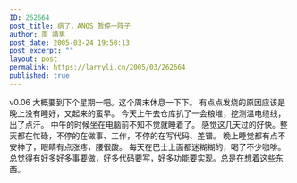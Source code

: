 ```yaml
---
ID: 262664
post_title: 病了，ANOS 暂停一阵子
author: 南 靖男
post_date: 2005-03-24 19:50:13
post_excerpt: ""
layout: post
permalink: https://larryli.cn/2005/03/262664
published: true
---
```

v0.06 大概要到下个星期一吧。这个周末休息一下下。
有点点发烧的原因应该是晚上没有睡好，又起来的蛮早。
今天上午去仓库扒了一会粮堆，挖测温电缆线，出了点汗。
中午的时候坐在电脑前不知不觉就睡着了。
感觉这几天过的好快。整天都在忙碌，不停的在做事、工作，不停的在写代码、差错。
晚上睡觉都有点不安神了，眼睛有点涨疼，腰很酸。
每天在巴士上面都迷糊糊的，喝了不少咖啡。
总觉得有好多好多事要做，好多代码要写，好多功能要实现。总是在想着这些东西。